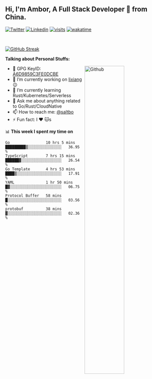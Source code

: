 ## Hi, I'm Ambor, A Full Stack Developer 🚀 from China.

[![Twitter](https://img.shields.io/badge/-saltbo-1ca0f1?style=flat&logo=twitter&logoColor=white)](https://twitter.com/rdsaltbo)
[![Linkedin](https://img.shields.io/badge/-saltbo-blue?style=flat&logo=Linkedin&logoColor=white)](https://www.linkedin.com/in/saltbo/)
[![visits](https://visitor.vercel.app/page/saltbo?color=light-green)](https://github.com/saltbo/)
[![wakatime](https://wakatime.com/badge/user/f82b1c77-faab-48cd-aef5-a12c0aff104b.svg)](https://wakatime.com/@f82b1c77-faab-48cd-aef5-a12c0aff104b)

&nbsp;  

[![GitHub Streak](http://github-readme-streak-stats.herokuapp.com?user=saltbo&hide_border=true&date_format=M%20j%5B%2C%20Y%5D)](https://git.io/streak-stats)

**Talking about Personal Stuffs:**
<!-- Any image aligned to the right. Beware the width  -->
<img width="50%" align="right" alt="Github" src="https://raw.githubusercontent.com/saltbo/saltbo/master/images/git-header.svg" />

- 🤘 GPG KeyID: [A6D9859C3FE0DCBE](https://saltbo.cn/pgp_keys.asc)
- 🔭 I’m currently working on [lixiang](https://www.lixiang.com/) :wink:
- 🌱 I’m currently learning Rust/Kubernetes/Serverless
- 💬 Ask me about anything related to Go/Rust/CloudNative
- 📫 How to reach me: [@saltbo](https://t.me/saltbo)
- ⚡ Fun fact: I :heart: :cat:s


📊 **This week I spent my time on**
<!--START_SECTION:waka-->

```text
Go                10 hrs 5 mins   █████████▒░░░░░░░░░░░░░░░   36.95 %
TypeScript        7 hrs 15 mins   ██████▓░░░░░░░░░░░░░░░░░░   26.54 %
Go Template       4 hrs 53 mins   ████▒░░░░░░░░░░░░░░░░░░░░   17.91 %
YAML              1 hr 50 mins    █▓░░░░░░░░░░░░░░░░░░░░░░░   06.75 %
Protocol Buffer   58 mins         █░░░░░░░░░░░░░░░░░░░░░░░░   03.56 %
protobuf          38 mins         ▓░░░░░░░░░░░░░░░░░░░░░░░░   02.36 %
```

<!--END_SECTION:waka-->
